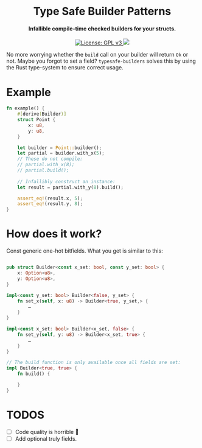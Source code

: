 <h1 align="center"><br>
    Type Safe Builder Patterns
<br></h1>

<h4 align="center">Infallible compile-time checked builders for your structs.</h4>

<p align="center">
  <a href="https://www.gnu.org/licenses/gpl-3.0">
    <img src="https://img.shields.io/badge/License-GPL%20v3-blue.svg" alt="License: GPL v3">
  </a>
  <a href="https://crates.io/crates/typesafe-builders">
    <img src="https://img.shields.io/crates/v/proc-macro-warning"/>
  </a>
</p>

No more worrying whether the `build` call on your builder will return `Ok` or not. Maybe you forgot to set a field? `typesafe-builders` solves this by using the Rust type-system to ensure correct usage.

# Example

```rust
fn example() {
	#[derive(Builder)]
	struct Point {
		x: u8,
		y: u8,
	}

	let builder = Point::builder();
	let partial = builder.with_x(5);
	// These do not compile:
	// partial.with_x(8);
	// partial.build();
	
	// Infallibly construct an instance:
	let result = partial.with_y(8).build();

	assert_eq!(result.x, 5);
	assert_eq!(result.y, 8);
}
```

# How does it work?

Const generic one-hot bitfields. What you get is similar to this:

```rust

pub struct Builder<const x_set: bool, const y_set: bool> {
	x: Option<u8>,
	y: Option<u8>,
}

impl<const y_set: bool> Builder<false, y_set> {
    fn set_x(self, x: u8) -> Builder<true, y_set,> {
        …
    }
}

impl<const x_set: bool> Builder<x_set, false> {
    fn set_y(self, y: u8) -> Builder<x_set, true> {
        …
    }
}

// The build function is only available once all fields are set:
impl Builder<true, true> {
    fn build() {

    }
}
```

# TODOS

- [ ] Code quality is horrible 🙈
- [ ] Add optional truly fields.
